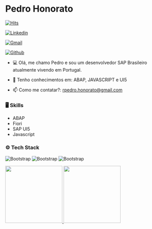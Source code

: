 # Pedro Honorato

[![Hits](https://hits.seeyoufarm.com/api/count/incr/badge.svg?url=https%3A%2F%2Fgithub.com%2Frp-honorato%2Frp-honorato&count_bg=%2379C83D&title_bg=%23555555&icon=&icon_color=%23E7E7E7&title=Profile+Views&edge_flat=false)](https://hits.seeyoufarm.com)

[![Linkedin](https://img.shields.io/badge/-LinkedIn-blue?style=flat&logo=Linkedin&logoColor=white)](https://www.linkedin.com/in/https://www.linkedin.com/in/pedro-honorato//)

[![Gmail](https://img.shields.io/badge/-Gmail-c14438?style=flat&logo=Gmail&logoColor=white)](mailto:rpedro.honorato@gmail.com)

[![Github](https://img.shields.io/github/followers/rp-honorato?label=Follow&style=social)](https://github.com/rp-honorato)

- 💻 Olá, me chamo Pedro e sou um desenvolvedor SAP Brasileiro atualmente vivendo em Portugal. 

- 🤔 Tenho conhecimentos em: ABAP, JAVASCRIPT e UI5

- 📫 Como me contatar?: rpedro.honorato@gmail.com

### 🖥 Skills

- ABAP
- Fiori
- SAP UI5
- Javascript
### ⚙️ Tech Stack

![Bootstrap](https://img.shields.io/badge/-ABAP-05122A?style=flat-square&logo=ABAP&color=353535) ![Bootstrap](https://img.shields.io/badge/-Javascript-05122A?style=flat-square&logo=Javascript&color=353535) ![Bootstrap](https://img.shields.io/badge/-UI5-05122A?style=flat-square&logo=UI5&color=353535)

<div>
<a href="https://github.com/rp-honorato">
<img loading="lazy" height="180em" src="https://github-readme-stats.vercel.app/api/top-langs/?username=rp-honorato&layout=compact&langs_count=7&theme=dracula"/>
<img loading="lazy" height="180em" src="https://github-readme-stats.vercel.app/api?username=rp-honorato&show_icons=true&theme=dracula&include_all_commits=true&count_private=true"/>
</div>


